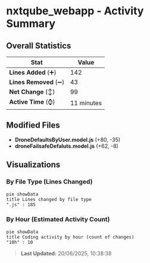 # nxtqube_webapp - Activity Summary 

## Overall Statistics

| Stat                   | Value                                                             |
| ---------------------- | ----------------------------------------------------------------- |
| **Lines Added** (➕)   | 142                                          |
| **Lines Removed** (➖) | 43                                        |
| **Net Change** (↕)    | 99                |
| **Active Time** (⌚)   | 11 minutes |


## Modified Files
- **DroneDefaultsByUser.model.js** (+80, -35)
- **droneFailsafeDefaluts.model.js** (+62, -8)

## Visualizations

### By File Type (Lines Changed)

```mermaid
pie showData
title Lines changed by file type
".js" : 185
```

### By Hour (Estimated Activity Count)

```mermaid
pie showData
title Coding activity by hour (count of changes)
"10h" : 10
```


> **Last Updated:** 20/06/2025, 10:38:38